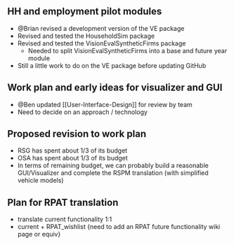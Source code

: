 ## HH and employment pilot modules
  - @Brian revised a development version of the VE package
  - Revised and tested the HouseholdSim package
  - Revised and tested the VisionEvalSyntheticFirms package
    - Needed to split VisionEvalSyntheticFirms into a base and future year module
  - Still a little work to do on the VE package before updating GitHub

## Work plan and early ideas for visualizer and GUI
  - @Ben updated [[User-Interface-Design]] for review by team
  - Need to decide on an approach / technology

## Proposed revision to work plan
  - RSG has spent about 1/3 of its budget
  - OSA has spent about 1/3 of its budget
  - In terms of remaining budget, we can probably build a reasonable GUI/Visualizer and complete the RSPM translation (with simplified vehicle models)

## Plan for RPAT translation
 - translate current functionality 1:1
 - current + RPAT_wishlist {need to add an RPAT future functionality wiki page or equiv}


